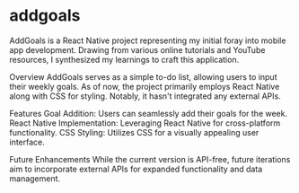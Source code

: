 # addgoals
AddGoals is a React Native project representing my initial foray into mobile app development. Drawing from various online tutorials and YouTube resources, 
I synthesized my learnings to craft this application.

Overview
AddGoals serves as a simple to-do list, allowing users to input their weekly goals. As of now, the project primarily employs React Native along with CSS for styling. 
Notably, it hasn't integrated any external APIs.

Features
Goal Addition: Users can seamlessly add their goals for the week.
React Native Implementation: Leveraging React Native for cross-platform functionality.
CSS Styling: Utilizes CSS for a visually appealing user interface.

Future Enhancements
While the current version is API-free, future iterations aim to incorporate external APIs for expanded functionality and data management.
